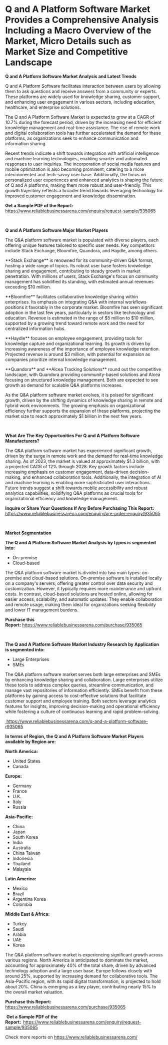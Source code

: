 <p><h1>Q and A Platform Software Market Provides a Comprehensive Analysis Including a Macro Overview of the Market, Micro Details such as Market Size and Competitive Landscape</h1></p><p><strong>Q and A Platform Software Market Analysis and Latest Trends</strong></p>
<p><p>Q and A Platform Software facilitates interaction between users by allowing them to ask questions and receive answers from a community or experts. These platforms are widely used for knowledge sharing, customer support, and enhancing user engagement in various sectors, including education, healthcare, and enterprise solutions. </p><p>The Q and A Platform Software Market is expected to grow at a CAGR of 10.7% during the forecast period, driven by the increasing need for efficient knowledge management and real-time assistance. The rise of remote work and digital collaboration tools has further accelerated the demand for these platforms, as organizations seek to enhance communication and information sharing.</p><p>Recent trends indicate a shift towards integration with artificial intelligence and machine learning technologies, enabling smarter and automated responses to user inquiries. The incorporation of social media features and mobile optimization is also becoming prominent, catering to a more interconnected and tech-savvy user base. Additionally, the focus on personalized user experiences and enhanced analytics is shaping the future of Q and A platforms, making them more robust and user-friendly. This growth trajectory reflects a broader trend towards leveraging technology for improved customer engagement and knowledge dissemination.</p></p>
<p><strong>Get a Sample PDF of the Report:&nbsp;</strong> <a href="https://www.reliablebusinessarena.com/enquiry/request-sample/935065?utm_campaign=3010&utm_medium=2&utm_source=Github&utm_content=ia&utm_term=07032025&utm_id=q-and-a-platform-software">https://www.reliablebusinessarena.com/enquiry/request-sample/935065</a></p>
<p>&nbsp;</p>
<p><strong>Q and A Platform Software Major Market Players</strong></p>
<p><p>The Q&A platform software market is populated with diverse players, each offering unique features tailored to specific user needs. Key competitors include Stack Exchange, Bloomfire, Quandora, and Haydle, among others.</p><p>**Stack Exchange** is renowned for its community-driven Q&A format, hosting a wide range of topics. Its robust user base fosters knowledge sharing and engagement, contributing to steady growth in market penetration. With millions of users, Stack Exchange's focus on community management has solidified its standing, with estimated annual revenues exceeding $10 million.</p><p>**Bloomfire** facilitates collaborative knowledge sharing within enterprises. Its emphasis on integrating Q&A with internal workflows positions it favorably in the corporate market. Bloomfire has seen significant adoption in the last few years, particularly in sectors like technology and education. Revenue is estimated in the range of $5 million to $10 million, supported by a growing trend toward remote work and the need for centralized information hubs.</p><p>**Haydle** focuses on employee engagement, providing tools for knowledge capture and organizational learning. Its growth is driven by increasing awareness of the importance of employee knowledge retention. Projected revenue is around $3 million, with potential for expansion as companies prioritize internal knowledge management.</p><p>**Quandora** and **Alcea Tracking Solutions** round out the competitive landscape, with Quandora providing community-based solutions and Alcea focusing on structured knowledge management. Both are expected to see growth as demand for scalable Q&A platforms increases.</p><p>As the Q&A platform software market evolves, it is poised for significant growth, driven by the shifting dynamics of knowledge sharing in remote and hybrid work environments. The growing emphasis on organizational efficiency further supports the expansion of these platforms, projecting the market size to reach approximately $1 billion in the next few years.</p></p>
<p>&nbsp;</p>
<p><strong>What Are The Key Opportunities For Q and A Platform Software Manufacturers?</strong></p>
<p><p>The Q&A platform software market has experienced significant growth, driven by the surge in remote work and the demand for real-time knowledge sharing. As of 2023, the market is valued at approximately $1.3 billion, with a projected CAGR of 12% through 2028. Key growth factors include increasing emphasis on customer engagement, data-driven decision-making, and enhanced collaboration tools. Additionally, the integration of AI and machine learning is enabling more sophisticated user interactions. Future trends suggest a shift towards mobile accessibility and robust analytics capabilities, solidifying Q&A platforms as crucial tools for organizational efficiency and knowledge management.</p></p>
<p><strong>Inquire or Share Your Questions If Any Before Purchasing This Report:</strong> <a href="https://www.reliablebusinessarena.com/enquiry/pre-order-enquiry/935065?utm_campaign=3010&utm_medium=2&utm_source=Github&utm_content=ia&utm_term=07032025&utm_id=q-and-a-platform-software">https://www.reliablebusinessarena.com/enquiry/pre-order-enquiry/935065</a></p>
<p>&nbsp;</p>
<p><strong>Market Segmentation</strong></p>
<p><strong>The Q and A Platform Software Market Analysis by types is segmented into:</strong></p>
<p><ul><li>On-premise</li><li>Cloud-based</li></ul></p>
<p><p>The Q&A platform software market is divided into two main types: on-premise and cloud-based solutions. On-premise software is installed locally on a company's servers, offering greater control over data security and customization. However, it typically requires more maintenance and upfront costs. In contrast, cloud-based solutions are hosted online, allowing for easier access, scalability, and automatic updates. They enable collaboration and remote usage, making them ideal for organizations seeking flexibility and lower IT management burdens.</p></p>
<p><strong>Purchase this Report:&nbsp;</strong><a href="https://www.reliablebusinessarena.com/purchase/935065?utm_campaign=3010&utm_medium=2&utm_source=Github&utm_content=ia&utm_term=07032025&utm_id=q-and-a-platform-software">https://www.reliablebusinessarena.com/purchase/935065</a></p>
<p>&nbsp;</p>
<p><strong>The Q and A Platform Software Market Industry Research by Application is segmented into:</strong></p>
<p><ul><li>Large Enterprises</li><li>SMEs</li></ul></p>
<p><p>The Q&A platform software market serves both large enterprises and SMEs by enhancing knowledge sharing and collaboration. Large enterprises utilize these tools to address complex queries, streamline communication, and manage vast repositories of information efficiently. SMEs benefit from these platforms by gaining access to cost-effective solutions that facilitate customer support and employee training. Both sectors leverage analytics features for insights, improving decision-making and operational efficiency while fostering a culture of continuous learning and rapid problem-solving.</p></p>
<p><a href="https://www.reliablebusinessarena.com/q-and-a-platform-software-r935065?utm_campaign=3010&utm_medium=2&utm_source=Github&utm_content=ia&utm_term=07032025&utm_id=q-and-a-platform-software">&nbsp;https://www.reliablebusinessarena.com/q-and-a-platform-software-r935065</a></p>
<p><strong>In terms of Region, the Q and A Platform Software Market Players available by Region are:</strong></p>
<p>
    <p> <strong> North America: </strong>
        <ul>
            <li>United States</li>
            <li>Canada</li>
        </ul>
        </p> 
    <p> <strong> Europe: </strong>
        <ul>
            <li>Germany</li>
            <li>France</li>
            <li>U.K.</li>
            <li>Italy</li>
            <li>Russia</li>
        </ul>
        </p> 
    <p> <strong> Asia-Pacific: </strong>
        <ul>
            <li>China</li>
            <li>Japan</li>
            <li>South Korea</li>
            <li>India</li>
            <li>Australia</li>
            <li>China Taiwan</li>
            <li>Indonesia</li>
            <li>Thailand</li>
            <li>Malaysia</li>
        </ul>
        </p> 
    <p> <strong> Latin America: </strong>
        <ul>
            <li>Mexico</li>
            <li>Brazil</li>
            <li>Argentina Korea</li>
            <li>Colombia</li>
        </ul>
        </p> 
    <p> <strong> Middle East & Africa: </strong>
        <ul>
            <li>Turkey</li>
            <li>Saudi</li>
            <li>Arabia</li>
            <li>UAE</li>
            <li>Korea</li>
        </ul>
    </p>
    </p>
<p><p>The Q&A platform software market is experiencing significant growth across various regions. North America is anticipated to dominate the market, accounting for approximately 40% of the total share, driven by advanced technology adoption and a large user base. Europe follows closely with around 25%, supported by increasing demand for collaborative tools. The Asia-Pacific region, with its rapid digital transformation, is projected to hold about 20%. China is emerging as a key player, contributing nearly 15% to the overall market valuation.</p></p>
<p><strong>Purchase this Report: </strong><a href="https://www.reliablebusinessarena.com/purchase/935065?utm_campaign=3010&utm_medium=2&utm_source=Github&utm_content=ia&utm_term=07032025&utm_id=q-and-a-platform-software">https://www.reliablebusinessarena.com/purchase/935065</a></p>
<p>&nbsp;<strong>Get a Sample PDF of the Report:&nbsp;&nbsp;</strong><a href="https://www.reliablebusinessarena.com/enquiry/request-sample/935065?utm_campaign=3010&utm_medium=2&utm_source=Github&utm_content=ia&utm_term=07032025&utm_id=q-and-a-platform-software">https://www.reliablebusinessarena.com/enquiry/request-sample/935065</a></p>
<p><strong></strong></p>
<p>Check more reports on <a href="https://www.reliablebusinessarena.com/?utm_campaign=3010&utm_medium=2&utm_source=Github&utm_content=ia&utm_term=07032025&utm_id=q-and-a-platform-software">https://www.reliablebusinessarena.com/</a></p>